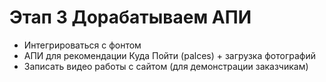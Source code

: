 # Этап 3 Дорабатываем АПИ
* Интегрироваться с фонтом
* АПИ для рекомендации Куда Пойти (palces) + загрузка фотографий
* Записать видео работы с сайтом (для демонстрации заказчикам)
